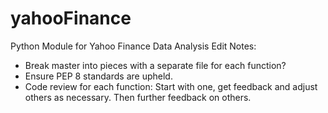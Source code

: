 # yahooFinance
Python Module for Yahoo Finance Data Analysis
Edit Notes: 
  - Break master into pieces with a separate file for each function? 
  - Ensure PEP 8 standards are upheld. 
  - Code review for each function: Start with one, get feedback and adjust others as necessary. Then further feedback on others. 
  
